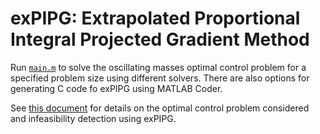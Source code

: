 # exPIPG: Extrapolated Proportional Integral Projected Gradient Method

Run [`main.m`](main.m) to solve the oscillating masses optimal control problem for a specified problem size using different solvers. There are also options for generating C code fo exPIPG using MATLAB Coder.

See [this document](docs/docs.pdf) for details on the optimal control problem considered and infeasibility detection using exPIPG.
